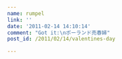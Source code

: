 ```yaml
---
name: rumpel
link: ''
date: '2011-02-14 14:10:14'
comment: "Got it:\nポーランド売春婦"
post_id: /2011/02/14/valentines-day

---
```



